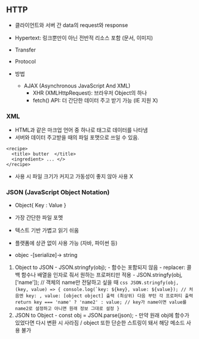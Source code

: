 ## HTTP
 - 클라이언트와 서버 간 data의 request와 response
 - Hypertext: 링크뿐만이 아닌 전반적 리소스 포함 (문서, 이미지)
 - Transfer
 - Protocol
 
 - 방법
   - AJAX (Asynchronous JavaScript And XML)
     - XHR (XMLHttpRequest): 브라우저 Object의 하나
     - fetch() API: 더 간단한 데이터 주고 받기 가능 (IE 지원 X)
     
  ### XML
  - HTML과 같은 마크업 언어 중 하나로 태그로 데이터를 나타냄
  - 서버와 데이터 주고받을 때의 파일 포맷으로 쓰일 수 있음.
  ```
  <recipe>
    <title> butter  </title>
    <ingredient> ... </>
  </recipe>
  ```
  - 사용 시 파일 크기가 커지고 가동성이 좋지 않아 사용 X
  
  ### JSON (JavaScript Object Notation)
   - Object{ Key : Value }
   - 가장 간단한 파일 포멧
   - 텍스트 기반 가볍고 읽기 쉬움
   - 플랫폼에 상관 없이 사용 가능 (자바, 파이썬 등)
   
   - objec -[serialize]-> string
   
   1. Object to JSON
     - JSON.stringfy(obj);
     - 함수는 포함되지 않음
     - replacer: 콜백 함수나 배열을 인자로 줘서 원하는 프로퍼티만 적용 
     - JSON.stringfy(obj, ['name']); // 객체의 name만 전달하고 싶을 때
     ``` css
     JSON.stringfy(obj, (key, value) => {
        console.log(`key: ${key}, value: ${value}); // 처음엔 key: , value: [object object] 출력 (최상위) 다음 부턴 각 프로퍼티 출력
        return key === 'name' ? 'name2' : value; // key가 name이면 value를 name2로 설정하고 아니면 원래 정보 그대로 설정
     }
     ```
     </br>
   2. JSON to Object
     - const obj = JSON.parse(json);
     - 만약 원래 obj에 함수가 있었다면 다시 변환 시 사라짐 / object 또한 단순한 스트링이 돼서 해당 메소드 사용 불가
   
   
